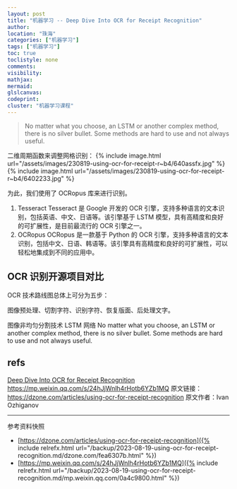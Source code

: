```yaml
---
layout: post
title: "机器学习 -- Deep Dive Into OCR for Receipt Recognition"
author:
location: "珠海"
categories: ["机器学习"]
tags: ["机器学习"]
toc: true
toclistyle: none
comments:
visibility:
mathjax:
mermaid:
glslcanvas:
codeprint:
cluster: "机器学习课程"
---
```


> No matter what you choose, an LSTM or another complex method, there is no silver bullet. Some methods are hard to use and not always useful.

二维周期函数来调整网格识别：
{% include image.html url="/assets/images/230819-using-ocr-for-receipt-r~b4/640assfx.jpg" %}
{% include image.html url="/assets/images/230819-using-ocr-for-receipt-r~b4/6402233.jpg" %}

为此，我们使用了 OCRopus 库来进行识别。
1. Tesseract
    Tesseract 是 Google 开发的 OCR 引擎，支持多种语言的文本识别，包括英语、中文、日语等。该引擎基于 LSTM 模型，具有高精度和良好的可扩展性，是目前最流行的 OCR 引擎之一。
2. OCRopus
    OCRopus 是一款基于 Python 的 OCR 引擎，支持多种语言的文本识别，包括中文、日语、韩语等。该引擎具有高精度和良好的可扩展性，可以轻松地集成到不同的应用中。


## OCR 识别开源项目对比

OCR 技术路线图总体上可分为五步：

图像预处理、切割字符、识别字符、恢复版面、后处理文字。

图像非均匀分割技术
LSTM 网络
No matter what you choose, an LSTM or another complex method, there is no silver bullet.
Some methods are hard to use and not always useful.


## refs

[Deep Dive Into OCR for Receipt Recognition](https://dzone.com/articles/using-ocr-for-receipt-recognition)
<https://mp.weixin.qq.com/s/24hJjWnlh4rHotb6YZb1MQ>
原文链接：<https://dzone.com/articles/using-ocr-for-receipt-recognition>
原文作者：Ivan Ozhiganov



<hr class='reviewline'/>
<p class='reviewtip'><script type='text/javascript' src='{% include relref.html url="/assets/reviewjs/blogs/2023-08-19-using-ocr-for-receipt-recognition.md.js" %}'></script></p>
<font class='ref_snapshot'>参考资料快照</font>

- [https://dzone.com/articles/using-ocr-for-receipt-recognition]({% include relrefx.html url="/backup/2023-08-19-using-ocr-for-receipt-recognition.md/dzone.com/fea6307b.html" %})
- [https://mp.weixin.qq.com/s/24hJjWnlh4rHotb6YZb1MQ]({% include relrefx.html url="/backup/2023-08-19-using-ocr-for-receipt-recognition.md/mp.weixin.qq.com/0a4c9800.html" %})
